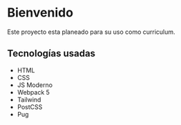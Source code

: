 # Bienvenido
Este proyecto esta planeado para su uso como curriculum.

## Tecnologías usadas

- HTML
- CSS
- JS Moderno
- Webpack 5
- Tailwind
- PostCSS
- Pug